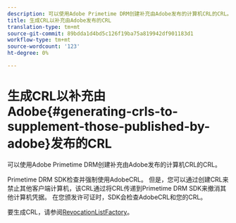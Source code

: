 ```yaml
---
description: 可以使用Adobe Primetime DRM创建补充由Adobe发布的计算机CRL的CRL。
title: 生成CRL以补充由Adobe发布的CRL
translation-type: tm+mt
source-git-commit: 89bdda1d4bd5c126f19ba75a819942df901183d1
workflow-type: tm+mt
source-wordcount: '123'
ht-degree: 0%

---
```



# 生成CRL以补充由Adobe{#generating-crls-to-supplement-those-published-by-adobe}发布的CRL

可以使用Adobe Primetime DRM创建补充由Adobe发布的计算机CRL的CRL。

Primetime DRM SDK检查并强制使用AdobeCRL。 但是，您可以通过创建CRL来禁止其他客户端计算机，该CRL通过将CRL传递到Primetime DRM SDK来撤消其他计算机凭据。 在您颁发许可证时，SDK会检查AdobeCRL和您的CRL。

要生成CRL，请参阅[RevocationListFactory](https://help.adobe.com/en_US/primetime/api/drm-apis/server/javadocs-flashaccess-pro/com/adobe/flashaccess/sdk/revocation/RevocationListFactory.html)。
